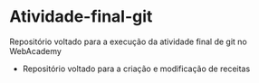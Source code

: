 # Atividade-final-git
Repositório voltado para a execução da atividade final de git no WebAcademy

* Repositório voltado para a criação e modificação de receitas